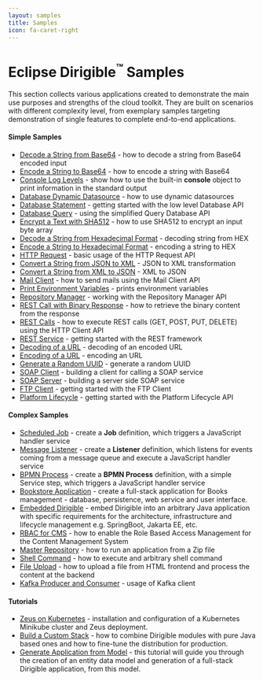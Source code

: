 ```yaml
---
layout: samples
title: Samples
icon: fa-caret-right
---
```


Eclipse Dirigible<sup>&trade;</sup> Samples
===

This section collects various applications created to demonstrate the main use purposes and strengths of the cloud toolkit.
They are built on scenarios with different complexity level, from exemplary samples targeting demonstration of single features to complete end-to-end applications.

#### Simple Samples

* [Decode a String from Base64](simple_base64_decode.html) - how to decode a string from Base64 encoded input
* [Encode a String to Base64](simple_base64_encode.html) - how to encode a string with Base64
* [Console Log Levels](simple_console.html) - show how to use the built-in **console** object to print information in the standard output
* [Database Dynamic Datasource](simple_database_dynamic.html) - how to use dynamic datasources
* [Database Statement](simple_database_statement.html) - getting started with the low level Database API
* [Database Query](simple_database_query.html) - using the simplified Query Database API
* [Encrypt a Text with SHA512](simple_digest.html) - how to use SHA512 to encrypt an input byte array
* [Decode a String from Hexadecimal Format](simple_hex_decode.html) - decoding string from HEX
* [Encode a String to Hexadecimal Format](simple_hex_encode.html) - encoding a string to HEX
* [HTTP Request](simple_http_request.html) - basic usage of the HTTP Request API
* [Convert a String from JSON to XML](simple_json2xml.html) - JSON to XML transformation
* [Convert a String from XML to JSON](simple_xml2json.html) - XML to JSON
* [Mail Client](simple_mail_client.html) - how to send mails using the Mail Client API
* [Print Environment Variables](simple_print_env.html) - prints environment variables
* [Repository Manager](simple_repository_manager.html) - working with the Repository Manager API
* [REST Call with Binary Response](simple_rest_binary.md) - how to retrieve the binary content from the response
* [REST Calls](simple_rest_calls.html) - how to execute REST calls (GET, POST, PUT, DELETE) using the HTTP Client API
* [REST Service](simple_rest_service.html) - getting started with the REST framework
* [Decoding of a URL](simple_url_decode.html) - decoding of an encoded URL
* [Encoding of a URL](simple_url_encode.html) - encoding an URL
* [Generate a Random UUID](simple_uuid_random_generation.html) - generate a random UUID
* [SOAP Client](simple_soap_client.html) - building a client for calling a SOAP service
* [SOAP Server](simple_soap_server.html) - building a server side SOAP service
* [FTP Client](simple_ftp_client.html) - getting started with the FTP Client
* [Platform Lifecycle](simple_platform_lifecycle.html) - getting started with the Platform Lifecycle API


#### Complex Samples

* [Scheduled Job](complex_job_console.html) - create a **Job** definition, which triggers a JavaScript handler service
* [Message Listener](complex_listener_queue.html) - create a **Listener** definition, which listens for events coming from a message queue and execute a JavaScript handler service
* [BPMN Process](complex_process_console.html) - create a **BPMN Process** definition, with a simple Service step, which triggers a JavaScript handler service
* [Bookstore Application](complex_bookstore.html) - create a full-stack application for Books management - database, persistence, web service and user interface.
* [Embedded Dirigible](complex_embedded.html) - embed Dirigible into an arbitrary Java application with specific requirements for the architecture, infrastructure and lifecycle management e.g. SpringBoot, Jakarta EE, etc.
* [RBAC for CMS](complex_rbac_for_cms.html) - how to enable the Role Based Access Management for the Content Management System
* [Master Repository](complex_master_repository.html) - how to run an application from a Zip file
* [Shell Command](complex_shell_command.html) - how to execute and arbitrary shell command
* [File Upload](complex_file_upload.html) - how to upload a file from HTML frontend and process the content at the backend
* [Kafka Producer and Consumer](https://thuf.github.io/dirigible-io/samples/complex_kafka.html) - usage of Kafka client 



#### Tutorials

* [Zeus on Kubernetes](tutorial_zeus_on_kubernetes_minikube.html) -  installation and configuration of a Kubernetes Minikube cluster and Zeus deployment.
* [Build a Custom Stack](tutorial_helium_custom_stack.html) - how to combine Dirigible modules with pure Java based ones and how to fine-tune the distribution for production.
* [Generate Application from Model](tutorial_generate_application_from_model.html) - this tutorial will guide you through the creation of an entity data model and generation of a full-stack Dirigible application, from this model.


